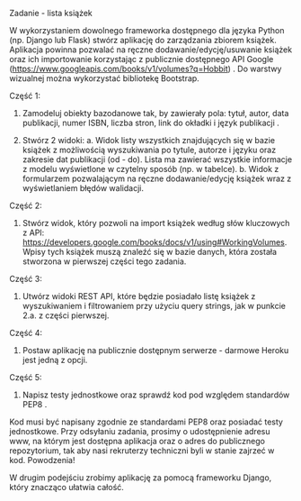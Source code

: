 Zadanie - lista książek

W wykorzystaniem dowolnego frameworka dostępnego dla języka Python (np. Django lub
Flask) stwórz aplikację do zarządzania zbiorem książek. Aplikacja powinna pozwalać na
ręczne dodawanie/edycję/usuwanie książek oraz ich importowanie korzystając z publicznie
dostępnego API Google (https://www.googleapis.com/books/v1/volumes?q=Hobbit) . 
Do warstwy wizualnej można wykorzystać bibliotekę Bootstrap.

Część 1:
1. Zamodeluj obiekty bazodanowe tak, by zawierały pola: tytuł, autor, data publikacji,
numer ISBN, liczba stron, link do okładki i język publikacji .

2. Stwórz 2 widoki: 
 a. Widok listy wszystkich znajdujących się w bazie książek z możliwością
wyszukiwania po tytule, autorze i języku oraz zakresie dat publikacji (od - do).
Lista ma zawierać wszystkie informacje z modelu wyświetlone w czytelny
sposób (np. w tabelce).
 b. Widok z formularzem pozwalającym na ręczne dodawanie/edycję książek
wraz z wyświetlaniem błędów walidacji.

Część 2:
1. Stwórz widok, który pozwoli na import książek według słów kluczowych z API:
https://developers.google.com/books/docs/v1/using#WorkingVolumes. Wpisy tych
książek muszą znaleźć się w bazie danych, która została stworzona w pierwszej części
tego zadania.

Część 3:
1. Utwórz widoki REST API, które będzie posiadało listę książek z wyszukiwaniem i
filtrowaniem przy użyciu query strings, jak w punkcie 2.a. z części pierwszej.

Część 4:
1. Postaw aplikację na publicznie dostępnym serwerze - darmowe Heroku jest jedną z
opcji.

Część 5:
1. Napisz testy jednostkowe oraz sprawdź kod pod względem standardów PEP8 .

Kod musi być napisany zgodnie ze standardami PEP8 oraz posiadać testy jednostkowe. Przy
odsyłaniu zadania, prosimy o udostępnienie adresu www, na którym jest dostępna aplikacja
oraz o adres do publicznego repozytorium, tak aby nasi rekruterzy techniczni byli w stanie
zajrzeć w kod.
Powodzenia!


W drugim podejściu zrobimy aplikację za pomocą frameworku Django, który znacząco ułatwia całość.

